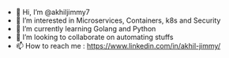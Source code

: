 - 👋 Hi, I’m @akhiljimmy7
- 👀 I’m interested in Microservices, Containers, k8s and Security
- 🌱 I’m currently learning Golang and Python
- 💞️ I’m looking to collaborate on automating stuffs
- 📫 How to reach me : https://www.linkedin.com/in/akhil-jimmy/

<!---
akhiljimmy7/akhiljimmy7 is a ✨ special ✨ repository because its `README.md` (this file) appears on your GitHub profile.
You can click the Preview link to take a look at your changes.
--->
